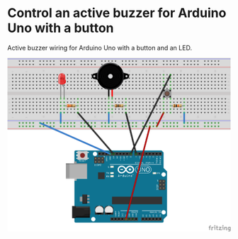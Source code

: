# Control an active buzzer for Arduino Uno with a button
Active buzzer wiring for Arduino Uno with a button and an LED.

![alt text](https://github.com/PyhaMarkus/arduino-active-buzzer/blob/master/pictures/buzzer_sketch_bb.png "Buzzer sketch")
